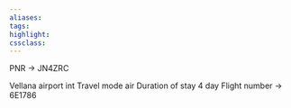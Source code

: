 ```yaml
---
aliases:  
tags:
highlight:  
cssclass:
---
```


PNR → JN4ZRC

Vellana airport int 
Travel mode air
Duration of stay 4 day
Flight number → 6E1786